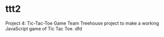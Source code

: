 # ttt2
Project 4: Tic-Tac-Toe Game
Team Treehouse project to make a working JavaScript game of Tic Tac Toe. dfd
